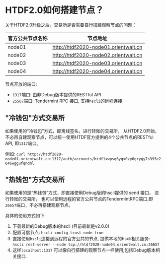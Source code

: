 # HTDF2.0如何搭建节点？

关于HTDF2.0升级之后，交易所是否需要自行搭建观察节点的问题：

| 官方公共节点名称 | 节点地址 |
|---------------|-------------------------------|
| node01 | http://htdf2020-node01.orientwalt.cn|
| node02 | http://htdf2020-node02.orientwalt.cn|
| node03 | http://htdf2020-node03.orientwalt.cn|
| node04 | http://htdf2020-node04.orientwalt.cn|

节点开放的端口:

- `1317`端口:  由非Debug版本提供的RESTful API
- `25567`端口:  Tendermint RPC 接口, 支持`hscli`的远程连接

## "冷钱包"方式交易所
如果使用的“冷钱包”方式，即离线签名，进行转账的交易所， 从HTDF2.0开始，不必再自建观察节点，可以统一使用HTDF官方提供的4个公共节点的RESTful API, 即`1317`端口。

例如: `curl http://htdf2020-node01.orientwalt.cn:1317/auth/accounts/htdf1xwpsq6yqx0zy6grygy7s395e2646wggufqndml`


## "热钱包"方式交易所

如果使用的是“热钱包”方式，即直接使用Debug版的hscli提供的 send 接口， 进行转账的交易所， 也可以使用远程的官方公共节点的TendermintRPC端口,即`26657`端口，不必再搭建观察节点。

具体的使用方式如下:

1. 下载最新的Debug版本的hscli (目前最新是v2.0.0)
2. 配置可信节点: `hscli config trust-node true`
3. 直接使用`hscli`连接到远程的官方公共的节点, 提供本地的hscli相关服务: `hscli rest-server --node tcp://htdf2020-node04.orientwalt.cn:26657`
4. 这样`localhost:1317` 可以像自行搭建的观察节点一样使用,包括Debug版本相关接口.